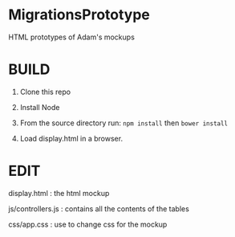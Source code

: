 # MigrationsPrototype
HTML prototypes of Adam's mockups

# BUILD

1. Clone this repo

2. Install Node

3. From the source directory run: `npm install` then `bower install`

4. Load display.html in a browser.


# EDIT

display.html : the html mockup

js/controllers.js : contains all the contents of the tables

css/app.css : use to change css for the mockup